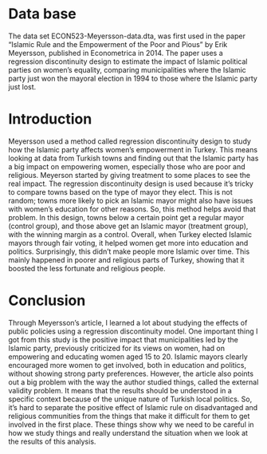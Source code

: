 # Data base

The data set ECON523-Meyersson-data.dta, was first used in the paper “Islamic Rule and the Empowerment of the Poor and Pious” by Erik Meyersson, published in Econometrica in 2014. The paper uses a regression discontinuity design to estimate the impact of Islamic political parties on women’s equality, comparing municipalities where the Islamic party just won the mayoral election in 1994 to those where the Islamic party just lost.

# Introduction 

Meyersson used a method called regression discontinuity design to study how the Islamic
party affects women’s empowerment in Turkey. This means looking at data from Turkish towns
and finding out that the Islamic party has a big impact on empowering women, especially those
who are poor and religious. Meyerson started by giving treatment to some places to see the
real impact. The regression discontinuity design is used because it’s tricky to compare towns
based on the type of mayor they elect. This is not random; towns more likely to pick an Islamic
mayor might also have issues with women’s education for other reasons. So, this method helps
avoid that problem. In this design, towns below a certain point get a regular mayor (control
group), and those above get an Islamic mayor (treatment group), with the winning margin as a
control. Overall, when Turkey elected Islamic mayors through fair voting, it helped women get
more into education and politics. Surprisingly, this didn’t make people more Islamic over time.
This mainly happened in poorer and religious parts of Turkey, showing that it boosted the less
fortunate and religious people.

# Conclusion 

Through Meyersson’s article, I learned a lot about studying the effects of public policies
using a regression discontinuity model. One important thing I got from this study is the positive
impact that municipalities led by the Islamic party, previously criticized for its views on women,
had on empowering and educating women aged 15 to 20. Islamic mayors clearly encouraged
more women to get involved, both in education and politics, without showing strong party preferences.
However, the article also points out a big problem with the way the author studied
things, called the external validity problem. It means that the results should be understood in a
specific context because of the unique nature of Turkish local politics. So, it’s hard to separate
the positive effect of Islamic rule on disadvantaged and religious communities from the things
that make it difficult for them to get involved in the first place. These things show why we need
to be careful in how we study things and really understand the situation when we look at the
results of this analysis.
